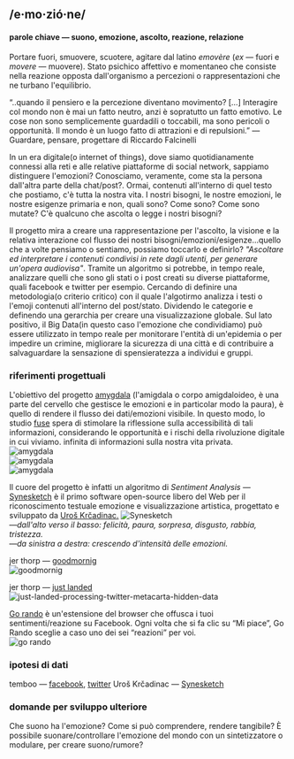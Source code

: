 
## /e·mo·zió·ne/
#### parole chiave — suono, emozione, ascolto, reazione, relazione

Portare fuori, smuovere, scuotere, agitare dal latino _emovère_ (_ex_ — fuori e _movere_ — muovere). Stato psichico affettivo e momentaneo che consiste nella reazione opposta dall'organismo a percezioni o rappresentazioni che ne turbano l'equilibrio.

“..quando il pensiero e la percezione diventano movimento? […] Interagire col mondo non è mai un fatto neutro, anzi è sopratutto un fatto emotivo. Le cose non sono semplicemente guardadili o toccabili, ma sono pericoli o opportunità. Il mondo è un luogo fatto di attrazioni e di repulsioni.” — Guardare, pensare, progettare di Riccardo Falcinelli

In un era digitale(o internet of things), dove siamo quotidianamente connessi alla reti e alle relative piattaforme di social network, sappiamo distinguere l'emozioni? Conosciamo, veramente, come sta la persona dall'altra parte della chat/post?. Ormai, contenuti all'interno di quel testo che postiamo, c'è tutta la nostra vita. I nostri bisogni, le nostre emozioni, le nostre esigenze primaria e non, quali sono? Come sono? Come sono mutate? C'è qualcuno che ascolta o legge i nostri bisogni?

Il progetto mira a creare una rappresentazione per l'ascolto, la visione e la relativa interazione col flusso dei nostri bisogni/emozioni/esigenze...quello che a volte pensiamo o sentiamo, possiamo toccarlo e definirlo? _"Ascoltare ed interpretare i contenuti condivisi in rete dagli utenti, per generare un'opera audiovisa"_. Tramite un algoritmo si potrebbe, in tempo reale, analizzare quelli che sono gli stati o i post creati su diverse piattaforme, quali facebook e twitter per esempio. Cercando di definire una metodologia(o criterio critico) con il quale l'algotirmo analizza i testi o l'emoji contenuti all'interno del post/stato. Dividendo le categorie e definendo una gerarchia per creare una visualizzazione globale.
Sul lato positivo, il Big Data(in questo caso l'emozione che condividiamo) può essere utilizzato in tempo reale per monitorare l'entità di un'epidemia o per impedire un crimine, migliorare la sicurezza di una città e di contribuire a salvaguardare la sensazione di spensieratezza a individui e gruppi.

### riferimenti progettuali  
L'obiettivo del progetto [amygdala](http://fuseworks.it/it/project/amygdala-it/) (l'amigdala o corpo amigdaloideo, è una parte del cervello che gestisce le emozioni e in particolar modo la paura), è quello di rendere il flusso dei dati/emozioni visibile. In questo modo, lo studio [fuse](http://fuseworks.it/) spera di stimolare la riflessione sulla accessibilità di tali informazioni, considerando le opportunità e i rischi della rivoluzione digitale in cui viviamo. infinita di informazioni sulla nostra vita privata.  
![amygdala](http://i.imgur.com/N2stVDD.jpg)  
![amygdala](http://i.imgur.com/0zdlkQf.jpg)  
![amygdala](http://i.imgur.com/jZ4nQUx.jpg)  
  
Il cuore del progetto è infatti un algoritmo di _Sentiment Analysis_ — [Synesketch](http://krcadinac.com/synesketch/#about) è il primo software open-source libero del Web per il riconoscimento testuale emozione e visualizzazione artistica, progettato e sviluppato da [Uroš Krčadinac.](http://krcadinac.com/) 
![Synesketch](http://i.imgur.com/JOcP0Gk.jpg)  
—_dall'alto verso il basso: felicità, paura, sorpresa, disgusto, rabbia, tristezza._  
—_da sinistra a destra: crescendo d'intensità delle emozioni._

jer thorp — [goodmornig](http://blog.blprnt.com/blog/blprnt/goodmorning)  
![goodmornig](http://i.imgur.com/QjvWEuJ.jpg)  

jer thorp — [just landed](http://blog.blprnt.com/blog/blprnt/just-landed-processing-twitter-metacarta-hidden-data)  
![just-landed-processing-twitter-metacarta-hidden-data](http://i.imgur.com/b4U7Pm7.png)  

[Go rando](http://www.creativeapplications.net/news/go-rando-a-big-fu-to-facebook-sentiment-analysis/) è un'estensione del browser che offusca i tuoi sentimenti/reazione su Facebook. Ogni volta che si fa clic su “Mi piace”, Go Rando sceglie a caso uno dei sei “reazioni” per voi.  
![go rando](http://i.imgur.com/p06mgzh.jpg)


### ipotesi di dati  
temboo — [facebook](https://temboo.com/library/Library/Facebook/), [twitter](https://temboo.com/library/Library/Twitter/)
Uroš Krčadinac — [Synesketch](http://krcadinac.com/synesketch/#about)

### domande per sviluppo ulteriore  
Che suono ha l'emozione? Come si può comprendere, rendere tangibile? È possibile suonare/controllare l'emozione del mondo con un sintetizzatore o modulare, per creare suono/rumore?


